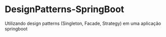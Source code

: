 # DesignPatterns-SpringBoot
Utilizando design patterns (Singleton, Facade, Strategy) em uma aplicação springboot
